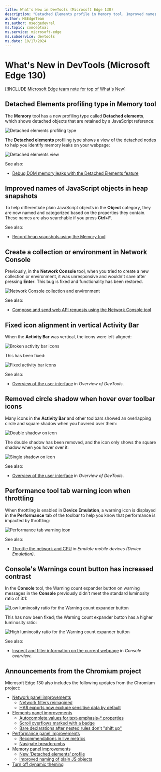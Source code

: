 ```yaml
---
title: What's New in DevTools (Microsoft Edge 130)
description: "Detached Elements profile in Memory tool. Improved names of JavaScript objects in heap snapshots. Create collection or environment in Network Console.  Fixed icon bugs. Performance tab icon when throttled. High-contrast Warning count. And more."
author: MSEdgeTeam
ms.author: msedgedevrel
ms.topic: conceptual
ms.service: microsoft-edge
ms.subservice: devtools
ms.date: 10/17/2024
---
```

# What's New in DevTools (Microsoft Edge 130)

[!INCLUDE [Microsoft Edge team note for top of What's New](../../includes/edge-whats-new-note.md)]


<!-- ====================================================================== -->
## Detached Elements profiling type in Memory tool

<!-- Subtitle: Detached elements helps you fix memory leaks due to detached DOM elements.-->

The **Memory** tool has a new profiling type called **Detached elements**, which shows detached objects that are retained by a JavaScript reference:

![Detached elements profiling type](./devtools-130-images/detached-elements-profile-type.png)

The **Detached elements** profiling type shows a view of the detached nodes to help you identify memory leaks on your webpage:

![Detached elements view](./devtools-130-images/detached-nodes.png)

See also:
* [Debug DOM memory leaks with the Detached Elements feature](../../../memory-problems/dom-leaks.md)


<!-- ====================================================================== -->
## Improved names of JavaScript objects in heap snapshots

<!-- Plain JavaScript objects are named, categorized, and searchable based on the properties they contain.-->

To help differentiate plain JavaScript objects in the **Object** category, they are now named and categorized based on the properties they contain.  These names are also searchable if you press **Ctrl+F**.

See also:
* [Record heap snapshots using the Memory tool](../../../memory-problems/heap-snapshots.md)


<!-- ====================================================================== -->
## Create a collection or environment in Network Console

<!-- Subtitle: Use collections and environments to manage API requests and its values and variables. -->

Previously, in the **Network Console** tool, when you tried to create a new collection or environment, it was unresponsive and wouldn't save after pressing **Enter**.  This bug is fixed and functionality has been restored.

![Network Console collection and environment](./devtools-130-images/create-collection-environment.png)

See also:
* [Compose and send web API requests using the Network Console tool](../../../network-console/network-console-tool.md)


<!-- ====================================================================== -->
## Fixed icon alignment in vertical Activity Bar

<!-- Subtitle: Icons in the Activity Bar are properly aligned horizontally. -->

When the **Activity Bar** was vertical, the icons were left-aligned:

![Broken activity bar icons](./devtools-130-images/misaligned-icons.png)

This has been fixed:

![Fixed activity bar icons](./devtools-130-images/aligned-icons.png)

See also:
* [Overview of the user interface](../../../overview.md#overview-of-the-user-interface) in _Overview of DevTools_.


<!-- ====================================================================== -->
## Removed circle shadow when hover over toolbar icons

<!-- Subtitle: Icons in toolbars show only a square shadow when hovered over, instead of a circular shadow as well. -->

Many icons in the **Activity Bar** and other toolbars showed an overlapping circle and square shadow when you hovered over them:

![Double shadow on icon](./devtools-130-images/double-shadow-icon.png)

The double shadow has been removed, and the icon only shows the square shadow when you hover over it:

![Single shadow on icon](./devtools-130-images/single-shadow-icon.png)

See also:
* [Overview of the user interface](../../../overview.md#overview-of-the-user-interface) in _Overview of DevTools_.


<!-- ====================================================================== -->
## Performance tool tab warning icon when throttling

<!-- Subtitle: The Performance tab icon gets a warning icon when throttling is enabled. -->

When throttling is enabled in **Device Emulation**, a warning icon is displayed in the **Performance** tab of the toolbar to help you know that performance is impacted by throttling:

![Performance tab warning icon](./devtools-130-images/performance-warning-icon.png)

See also:
* [Throttle the network and CPU](../../../device-mode/index.md#throttle-the-network-and-cpu) in _Emulate mobile devices (Device Emulation)_.


<!-- ====================================================================== -->
## Console's Warnings count button has increased contrast

<!-- Subtitle: The warning icon and expand button on warning messages in the Console now meet the standard luminosity ratio of 3:1.-->

In the **Console** tool, the Warning count expander button on warning messages in the **Console** previously didn't meet the standard luminosity ratio of 3:1:

![Low luminosity ratio for the Warning count expander button](./devtools-130-images/console-icon-luminosity-ratio-before.png)

This has now been fixed; the Warning count expander button has a higher luminosity ratio:

![High luminosity ratio for the Warning count expander button](./devtools-130-images/console-icon-luminosity-ratio-after.png)


See also:
* [Inspect and filter information on the current webpage](../../../console/index.md#inspect-and-filter-information-on-the-current-webpage) in _Console overview_.


<!-- ====================================================================== -->
## Announcements from the Chromium project

Microsoft Edge 130 also includes the following updates from the Chromium project:

* [Network panel improvements](https://developer.chrome.com/blog/new-in-devtools-130#network)
   * [Network filters reimagined](https://developer.chrome.com/blog/new-in-devtools-130#network-filters)
   * [HAR exports now exclude sensitive data by default](https://developer.chrome.com/blog/new-in-devtools-130#har)
* [Elements panel improvements](https://developer.chrome.com/blog/new-in-devtools-130#elements)
   * [Autocomplete values for text-emphasis-* properties](https://developer.chrome.com/blog/new-in-devtools-130#autocomplete)
   * [Scroll overflows marked with a badge](https://developer.chrome.com/blog/new-in-devtools-130#scroll-badge)
   * [Bare declarations after nested rules don't "shift up"](https://developer.chrome.com/blog/new-in-devtools-130#css-nesting)
* [Performance panel improvements](https://developer.chrome.com/blog/new-in-devtools-130#perf)
   * [Recommendations in live metrics](https://developer.chrome.com/blog/new-in-devtools-130#live-metrics-recommendations)
   * [Navigate breadcrumbs](https://developer.chrome.com/blog/new-in-devtools-130#breadcrumbs)
* [Memory panel improvements](https://developer.chrome.com/blog/new-in-devtools-130#memory)
   * [New 'Detached elements' profile](https://developer.chrome.com/blog/new-in-devtools-130#detached-elements)
   * [Improved naming of plain JS objects](https://developer.chrome.com/blog/new-in-devtools-130#object-names)
* [Turn off dynamic theming](https://developer.chrome.com/blog/new-in-devtools-130#dynamic-theming)


<!-- ====================================================================== -->
<!-- uncomment if content is copied from developer.chrome.com to this page -->

<!-- > [!NOTE]
> Portions of this page are modifications based on work created and [shared by Google](https://developers.google.com/terms/site-policies) and used according to terms described in the [Creative Commons Attribution 4.0 International License](https://creativecommons.org/licenses/by/4.0).
> The original page for announcements from the Chromium project is [What's New in DevTools (Chrome 130)](https://developer.chrome.com/blog/new-in-devtools-130) and is authored by [Sofia Emelianova](https://developers.google.com/web/resources/contributors) (Senior Technical Writer working on Chrome DevTools at Google). -->


<!-- ====================================================================== -->
<!-- uncomment if content is copied from developer.chrome.com to this page -->

<!-- [![Creative Commons License](../../../../media/cc-logo/88x31.png)](https://creativecommons.org/licenses/by/4.0)
This work is licensed under a [Creative Commons Attribution 4.0 International License](https://creativecommons.org/licenses/by/4.0). -->
